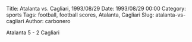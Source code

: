 Title: Atalanta vs. Cagliari, 1993/08/29
Date: 1993/08/29 00:00
Category: sports
Tags: football, football scores, Atalanta, Cagliari
Slug: atalanta-vs-cagliari
Author: carbonero


Atalanta 5 - 2 Cagliari
